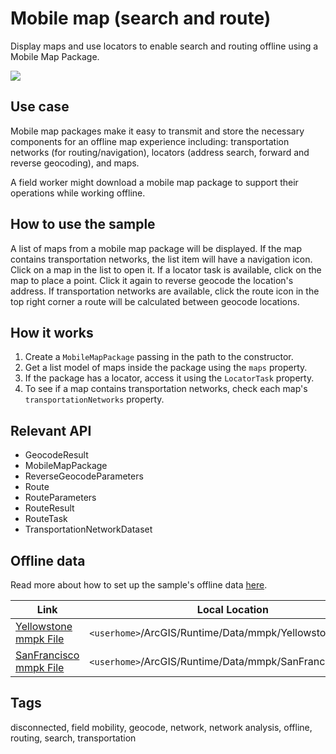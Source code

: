 # Mobile map (search and route)

Display maps and use locators to enable search and routing offline using a Mobile Map Package.

![](screenshot.png)

## Use case

Mobile map packages make it easy to transmit and store the necessary components for an offline map experience including: transportation networks (for routing/navigation), locators (address search, forward and reverse geocoding), and maps.

A field worker might download a mobile map package to support their operations while working offline.

## How to use the sample

A list of maps from a mobile map package will be displayed. If the map contains transportation networks, the list item will have a navigation icon. Click on a map in the list to open it. If a locator task is available, click on the map to place a point. Click it again to reverse geocode the location's address. If transportation networks are available, click the route icon in the top right corner a route will be calculated between geocode locations.

## How it works

1. Create a `MobileMapPackage` passing in the path to the constructor.
2. Get a list model of maps inside the package using the `maps` property.
3. If the package has a locator, access it using the `LocatorTask` property.
4. To see if a map contains transportation networks, check each map's `transportationNetworks` property.

## Relevant API

* GeocodeResult
* MobileMapPackage
* ReverseGeocodeParameters
* Route
* RouteParameters
* RouteResult
* RouteTask
* TransportationNetworkDataset

## Offline data

Read more about how to set up the sample's offline data [here](http://links.esri.com/ArcGISRuntimeQtSamples#use-offline-data-in-the-samples).

Link | Local Location
---------|-------|
|[Yellowstone mmpk File](https://www.arcgis.com/home/item.html?id=e1f3a7254cb845b09450f54937c16061)| `<userhome>`/ArcGIS/Runtime/Data/mmpk/Yellowstone.mmpk |
|[SanFrancisco mmpk File](https://www.arcgis.com/home/item.html?id=260eb6535c824209964cf281766ebe43)| `<userhome>`/ArcGIS/Runtime/Data/mmpk/SanFrancisco.mmpk |

## Tags

disconnected, field mobility, geocode, network, network analysis, offline, routing, search, transportation
